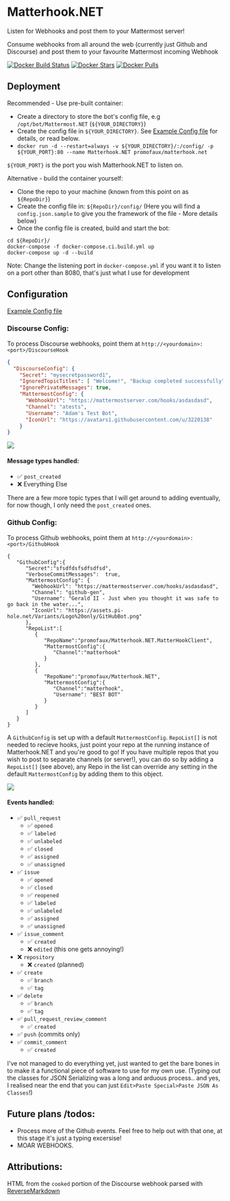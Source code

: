 # Matterhook.NET
Listen for Webhooks and post them to your Mattermost server!

Consume webhooks from all around the web (currently just Github and Discourse) and post them to your favourite Mattermost incoming Webhook

[![Docker Build Status](https://img.shields.io/docker/build/promofaux/matterhook.net.svg)](https://hub.docker.com/r/promofaux/matterhook.net/builds/) [![Docker Stars](https://img.shields.io/docker/stars/promofaux/matterhook.net.svg)](https://hub.docker.com/r/promofaux/matterhook.net/) [![Docker Pulls](https://img.shields.io/docker/pulls/promofaux/matterhook.net.svg)](https://hub.docker.com/r/promofaux/matterhook.net/) 

## Deployment
Recommended - Use pre-built container:
- Create a directory to store the bot's config file, e.g `/opt/bot/Mattermost.NET` (`${YOUR_DIRECTORY}`)
- Create the config file in `${YOUR_DIRECTORY}`. See [Example Config file](https://github.com/PromoFaux/Matterhook.NET/blob/master/config/config.json.sample) for details, or read below.
- `docker run -d --restart=always -v ${YOUR_DIRECTORY}/:/config/ -p ${YOUR_PORT}:80 --name Matterhook.NET promofaux/matterhook.net`

`${YOUR_PORT}` is the port you wish Matterhook.NET to listen on.


Alternative - build the container yourself:
- Clone the repo to your machine (known from this point on as `${RepoDir}`)
- Create the config file in: `${RepoDir}/config/` (Here you will find a `config.json.sample` to give you the framework of the file - More details below)
- Once the config file is created, build and start the bot:
```
cd ${RepoDir}/
docker-compose -f docker-compose.ci.build.yml up
docker-compose up -d --build
```

Note: Change the listening port in `docker-compose.yml` if you want it to listen on a port other than 8080, that's just what I use for development


## Configuration

[Example Config file](https://github.com/PromoFaux/Matterhook.NET/blob/master/config/config.json.sample)

### Discourse Config:

To process Discourse webhooks, point them at `http://<yourdomain>:<port>/DiscourseHook`

```JSON
{
  "DiscourseConfig": {    
    "Secret": "mysecretpassword1",
    "IgnoredTopicTitles": [ "Welcome!", "Backup completed successfully" ],
    "IgnorePrivateMessages": true,
    "MattermostConfig": {
      "WebhookUrl": "https://mattermostserver.com/hooks/asdasdasd",
      "Channel": "atests",
      "Username": "Adam's Test Bot",
      "IconUrl": "https://avatars1.githubusercontent.com/u/3220138"
    }
}
```


![](https://i.imgur.com/CIkgbpA.png)

#### Message types handled:

- :white_check_mark: `post_created`
- :x: Everything Else

There are a few more topic types that I will get around to adding eventually, for now though, I only need the `post_created` ones.

### Github Config:

To process Github webhooks, point them at `http://<yourdomain>:<port>/GithubHook`
```
{  
   "GithubConfig":{  
      "Secret":"sfsdfdsfsdfsdfsd",
      "VerboseCommitMessages":  true, 
      "MattermostConfig": {
        "WebhookUrl": "https://mattermostserver.com/hooks/asdasdasd",
        "Channel": "github-gen",
        "Username": "Gerald II - Just when you thought it was safe to go back in the water...",
        "IconUrl": "https://assets.pi-hole.net/Variants/Logo%20only/GitHubBot.png"
      },
      "RepoList":[  
         {  
            "RepoName":"promofaux/Matterhook.NET.MatterHookClient",
            "MattermostConfig":{  
               "Channel":"matterhook"
            }
         },     
         {  
            "RepoName":"promofaux/Matterhook.NET",
            "MattermostConfig":{  
               "Channel":"matterhook",
               "Username": "BEST BOT"
            }
         }
      ]
   }
}
```

A `GithubConfig` is set up with a default `MattermostConfig`. `RepoList[]` is not needed to recieve hooks, just point your repo at the running instance of Matterhook.NET and you're good to go! If you have multiple repos that you wish to post to separate channels (or server!), you can do so by adding a `RepoList[]` (see above), any Repo in the list can override any setting in the default `MattermostConfig` by adding them to this object.

![](https://i.imgur.com/SZ8lZ7J.png)

#### Events handled:

- :white_check_mark: `pull_request`
  - :white_check_mark: `opened`
  - :white_check_mark: `labeled`
  - :white_check_mark: `unlabeled`
  - :white_check_mark: `closed`
  - :white_check_mark: `assigned`
  - :white_check_mark: `unassigned`
- :white_check_mark: `issue`
  - :white_check_mark: `opened`
  - :white_check_mark: `closed`
  - :white_check_mark: `reopened`
  - :white_check_mark: `labeled`
  - :white_check_mark: `unlabeled`
  - :white_check_mark: `assigned`
  - :white_check_mark: `unassigned`
- :white_check_mark: `issue_comment`
  - :white_check_mark: `created`
  - :x: `edited` (this one gets annoying!)
- :x: `repository`
  - :x: `created` (planned)
- :white_check_mark: `create`
  - :white_check_mark: `branch`
  - :white_check_mark: `tag`
- :white_check_mark: `delete`
  - :white_check_mark: `branch`
  - :white_check_mark: `tag`
- :white_check_mark: `pull_request_review_comment`
  - :white_check_mark: `created`
- :white_check_mark: `push` (commits only)
- :white_check_mark: `commit_comment`
  - :white_check_mark: `created`


I've not managed to do everything yet, just wanted to get the bare bones in to make it a functional piece of software to use for my own use. (Typing out the classes for JSON Serializing was a long and arduous process.. and yes, I realised near the end that you can just `Edit>Paste Special>Paste JSON As Classes`!)

## Future plans /todos:
- Process more of the Github events. Feel free to help out with that one, at this stage it's just a typing excersise!
- MOAR WEBHOOKS.

## Attributions:

HTML from the `cooked` portion of the Discourse webhook parsed with [ReverseMarkdown](https://github.com/mysticmind/reversemarkdown-net)
